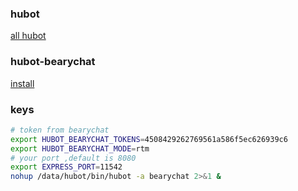 ### hubot

[all hubot](https://hubot.github.com/)



### **hubot-bearychat**

[install](https://github.com/bearyinnovative/hubot-bearychat)



### keys

```bash
# token from bearychat
export HUBOT_BEARYCHAT_TOKENS=4508429262769561a586f5ec626939c6
export HUBOT_BEARYCHAT_MODE=rtm
# your port ,default is 8080
export EXPRESS_PORT=11542
nohup /data/hubot/bin/hubot -a bearychat 2>&1 &
```




